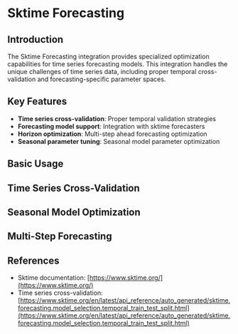 # Sktime Forecasting

## Introduction

The Sktime Forecasting integration provides specialized optimization capabilities for time series forecasting models. This integration handles the unique challenges of time series data, including proper temporal cross-validation and forecasting-specific parameter spaces.

## Key Features

- **Time series cross-validation**: Proper temporal validation strategies
- **Forecasting model support**: Integration with sktime forecasters
- **Horizon optimization**: Multi-step ahead forecasting optimization
- **Seasonal parameter tuning**: Seasonal model parameter optimization

## Basic Usage



## Time Series Cross-Validation



## Seasonal Model Optimization



## Multi-Step Forecasting



## References

- Sktime documentation: [https://www.sktime.org/](https://www.sktime.org/)
- Time series cross-validation: [https://www.sktime.org/en/latest/api_reference/auto_generated/sktime.forecasting.model_selection.temporal_train_test_split.html](https://www.sktime.org/en/latest/api_reference/auto_generated/sktime.forecasting.model_selection.temporal_train_test_split.html)
